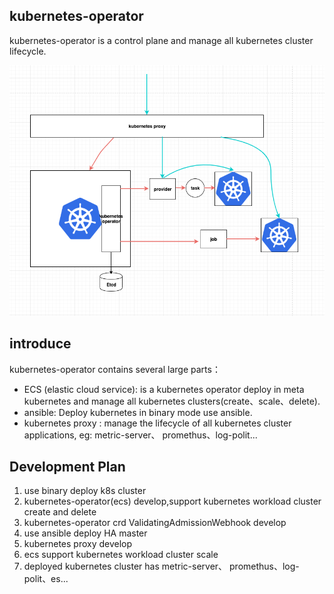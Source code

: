 ## kubernetes-operator

kubernetes-operator is a control plane and manage all kubernetes cluster lifecycle.

<img src="doc/images/image-20190708160044358.png"></img>

## introduce

kubernetes-operator contains several large parts：

- ECS (elastic cloud service): is a kubernetes operator deploy in meta kubernetes and manage all kubernetes clusters(create、scale、delete).
- ansible: Deploy kubernetes in binary mode use ansible.
- kubernetes proxy : manage the lifecycle of all kubernetes cluster applications, eg: metric-server、 promethus、log-polit...

## Development Plan

1. use binary deploy k8s cluster
2. kubernetes-operator(ecs) develop,support kubernetes workload cluster create and delete
3. kubernetes-operator crd ValidatingAdmissionWebhook develop
4. use ansible deploy HA master
5. kubernetes proxy develop 
6. ecs support kubernetes workload cluster scale
7. deployed kubernetes cluster has metric-server、 promethus、log-polit、es...
